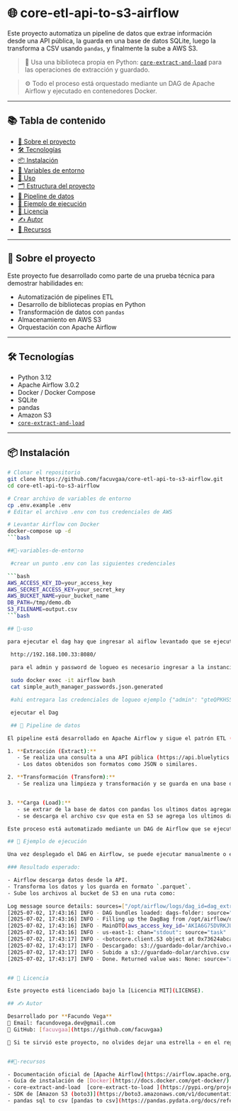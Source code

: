 # 🌐 core-etl-api-to-s3-airflow

Este proyecto automatiza un pipeline de datos que extrae información desde una API pública, la guarda en una base de datos SQLite, luego la transforma a CSV usando `pandas`, y finalmente la sube a AWS S3.

> 🧰 Usa una biblioteca propia en Python: [`core-extract-and-load`](https://pypi.org/project/core-extract-and-load/) para las operaciones de extracción y guardado.

> ⚙️ Todo el proceso está orquestado mediante un DAG de Apache Airflow y ejecutado en contenedores Docker.

---

## 📚 Tabla de contenido

- [📘 Sobre el proyecto](#📘-sobre-el-proyecto)
- [🛠 Tecnologías](#🛠-tecnologías)
- [📦 Instalación](#📦-instalación)
- [🔐 Variables de entorno](#🔐-variables-de-entorno)
- [🚀 Uso](#🚀-uso)
- [🗂 Estructura del proyecto](#🗂-estructura-del-proyecto)
- [🔁 Pipeline de datos](#🔁-pipeline-de-datos)
- [🧪 Ejemplo de ejecución](#🧪-ejemplo-de-ejecución)
- [📝 Licencia](#📝-licencia)
- [✍️ Autor](#✍️-autor)
- [📎 Recursos](#📎-recursos)

---

## 📘 Sobre el proyecto

Este proyecto fue desarrollado como parte de una prueba técnica para demostrar habilidades en:

- Automatización de pipelines ETL
- Desarrollo de bibliotecas propias en Python
- Transformación de datos con `pandas`
- Almacenamiento en AWS S3
- Orquestación con Apache Airflow

---

## 🛠 Tecnologías

- Python 3.12
- Apache Airflow 3.0.2
- Docker / Docker Compose
- SQLite
- pandas
- Amazon S3
- [`core-extract-and-load`](https://pypi.org/project/core-extract-and-load/)

---

## 📦 Instalación

```bash
# Clonar el repositorio
git clone https://github.com/facuvgaa/core-etl-api-to-s3-airflow.git
cd core-etl-api-to-s3-airflow

# Crear archivo de variables de entorno
cp .env.example .env
# Editar el archivo .env con tus credenciales de AWS

# Levantar Airflow con Docker
docker-compose up -d
```bash

##🔐-variables-de-entorno

 #crear un punto .env con las siguientes credenciales 

```bash
AWS_ACCESS_KEY_ID=your_access_key
AWS_SECRET_ACCESS_KEY=your_secret_key
AWS_BUCKET_NAME=your_bucket_name
DB_PATH=/tmp/demo.db
S3_FILENAME=output.csv
```bash

## 🚀-uso

para ejecutar el dag hay que ingresar al aiflow levantado que se ejecuta en 

 http://192.168.100.33:8080/
 
 para el admin y password de logueo es necesario ingresar a la instancia de airflow con el siguiente comando 

 sudo docker exec -it airflow bash 
 cat simple_auth_manager_passwords.json.generated

 #ahi entregara las credenciales de logueo ejemplo {"admin": "gteQPKHS5TPFc9mH"}

 ejecutar el Dag

 ## 🔁 Pipeline de datos

El pipeline está desarrollado en Apache Airflow y sigue el patrón ETL (Extract, Transform, Load). Se compone de las siguientes etapas:

1. **Extracción (Extract):**
   - Se realiza una consulta a una API pública (https://api.bluelytics.com.ar/v2/latest).
   - Los datos obtenidos son formatos como JSON o similares.

2. **Transformación (Transform):**
   - Se realiza una limpieza y transformación y se guarda en una base de datos sqlite.db.


3. **Carga (Load):**
   - se extrar de la base de datos con pandas los ultimos datos agregados, se los limpia .
   - se descarga el archivo csv que esta en S3 se agrega los ultimos datos y se vuelve a subir el archivo modificado.

Este proceso está automatizado mediante un DAG de Airflow que se ejecuta según una programación definida y puede monitorearse desde la interfaz web de Airflow.

## 🧪 Ejemplo de ejecución

Una vez desplegado el DAG en Airflow, se puede ejecutar manualmente o esperar la ejecución automática según la programación definida.

### Resultado esperado:

- Airflow descarga datos desde la API.
- Transforma los datos y los guarda en formato `.parquet`.
- Sube los archivos al bucket de S3 en una ruta como:

Log message source details: sources=["/opt/airflow/logs/dag_id=dag_extractar_guardar_y_subir/run_id=scheduled__2025-07-02T03:00:00+00:00/task_id=tarea_save/attempt=1.log"]
[2025-07-02, 17:43:16] INFO - DAG bundles loaded: dags-folder: source="airflow.dag_processing.bundles.manager.DagBundlesManager"
[2025-07-02, 17:43:16] INFO - Filling up the DagBag from /opt/airflow/dags/dag.py: source="airflow.models.dagbag.DagBag"
[2025-07-02, 17:43:16] INFO - MainDTO(aws_access_key_id='AKIA6G75DVRKJUMP6SPG', aws_secret_access_key='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', bucket_name='guardado-dolar', region_name='us-east-1', s3_filename='archivo.csv', db_path='/tmp/airflow.db'): chan="stdout": source="task"
[2025-07-02, 17:43:16] INFO - us-east-1: chan="stdout": source="task"
[2025-07-02, 17:43:17] INFO - <botocore.client.S3 object at 0x73624abca7e0> guardado-dolar archivo.csv /tmp/archivo.csv: chan="stdout": source="task"
[2025-07-02, 17:43:17] INFO - Descargado: s3://guardado-dolar/archivo.csv: chan="stdout": source="task"
[2025-07-02, 17:43:17] INFO - Subido a s3://guardado-dolar/archivo.csv: chan="stdout": source="task"
[2025-07-02, 17:43:17] INFO - Done. Returned value was: None: source="airflow.task.operators.airflow.providers.standard.decorators.python._PythonDecoratedOperator"


## 📝 Licencia

Este proyecto está licenciado bajo la [Licencia MIT](LICENSE).

## ✍️ Autor

Desarrollado por **Facundo Vega**  
📧 Email: facundovega.dev@gmail.com  
💼 GitHub: [facuvgaa](https://github.com/facuvgaa)

🧠 Si te sirvió este proyecto, no olvides dejar una estrella ⭐ en el repositorio.


##📎-recursos

- Documentación oficial de [Apache Airflow](https://airflow.apache.org/docs/)
- Guía de instalación de [Docker](https://docs.docker.com/get-docker/)
- core-extract-and-load  [core-extract-to-load ](https://pypi.org/project/core-extract-and-load/) 
- SDK de [Amazon S3 (boto3)](https://boto3.amazonaws.com/v1/documentation/api/latest/index.html)
- pandas sql to csv [pandas to csv](https://pandas.pydata.org/docs/reference/api/pandas.DataFrame.to_csv.html/)




